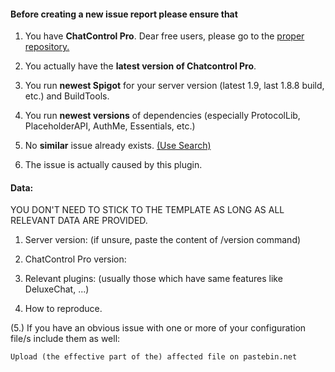 #### Before creating a new issue report please ensure that

1. You have **ChatControl Pro**. Dear free users, please go to the [proper repository.](https://github.com/kangarko/ChatControl/issues)

2. You actually have the **latest version of Chatcontrol Pro**.

3. You run **newest Spigot** for your server version (latest 1.9, last 1.8.8 build, etc.) and BuildTools.

4. You run **newest versions** of dependencies (especially ProtocolLib, PlaceholderAPI, AuthMe, Essentials, etc.)

5. No **similar** issue already exists. [(Use Search)](https://github.com/kangarko/ChatControl-Pro/issues?utf8=%E2%9C%93&q=)

6. The issue is actually caused by this plugin.

#### Data:

YOU DON'T NEED TO STICK TO THE TEMPLATE AS LONG AS ALL RELEVANT DATA ARE PROVIDED.

1. Server version: (if unsure, paste the content of /version command)

2. ChatControl Pro version:

3. Relevant plugins: (usually those which have same features like DeluxeChat, ...)

4. How to reproduce.

(5.) If you have an obvious issue with one or more of your configuration file/s include them as well:

```
Upload (the effective part of the) affected file on pastebin.net
```
